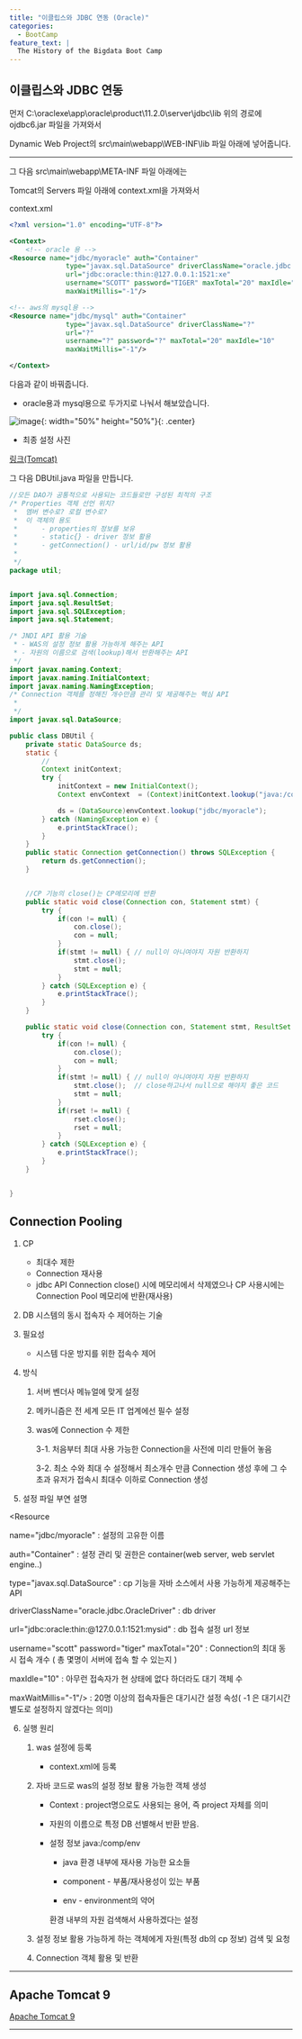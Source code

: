 ```yaml
---
title: "이클립스와 JDBC 연동 (Oracle)"
categories:
  - BootCamp
feature_text: |
  The History of the Bigdata Boot Camp
---
```


## 이클립스와 JDBC 연동

먼저 C:\oraclexe\app\oracle\product\11.2.0\server\jdbc\lib
위의 경로에 ojdbc6.jar 파일을 가져와서

Dynamic Web Project의 src\main\webapp\WEB-INF\lib 파일 아래에 넣어줍니다.

---

그 다음 src\main\webapp\META-INF 파일 아래에는

Tomcat의 Servers 파일 아래에 context.xml을 가져와서

context.xml

```xml
<?xml version="1.0" encoding="UTF-8"?>

<Context>
	<!-- oracle 용 -->
<Resource name="jdbc/myoracle" auth="Container"
              type="javax.sql.DataSource" driverClassName="oracle.jdbc.OracleDriver"
              url="jdbc:oracle:thin:@127.0.0.1:1521:xe"
              username="SCOTT" password="TIGER" maxTotal="20" maxIdle="10"
              maxWaitMillis="-1"/>

<!-- aws의 mysql용 -->
<Resource name="jdbc/mysql" auth="Container"
              type="javax.sql.DataSource" driverClassName="?"
              url="?"
              username="?" password="?" maxTotal="20" maxIdle="10"
              maxWaitMillis="-1"/>

</Context>
```

다음과 같이 바꿔줍니다.

- oracle용과 mysql용으로 두가지로 나눠서 해보았습니다.

![image](https://user-images.githubusercontent.com/26592315/153966003-d34a66c7-a575-4068-b1db-cdf6c0fdacf2.png){: width="50%" height="50%"}{: .center}

- 최종 설정 사진

[링크(Tomcat)](https://tomcat.apache.org/tomcat-9.0-doc/jndi-datasource-examples-howto.html#Oracle_8i,_9i_&_10g)

그 다음 DBUtil.java 파일을 만듭니다.

```java
//모든 DAO가 공통적으로 사용되는 코드들로만 구성된 최적의 구조
/* Properties 객체 선언 위치?
 * 	멤버 변수로? 로컬 변수로?
 * 	이 객체의 용도
 * 		- properties의 정보를 보유
 * 		- static{} - driver 정보 활용
 * 		- getConnection() - url/id/pw 정보 활용
 *
 */
package util;


import java.sql.Connection;
import java.sql.ResultSet;
import java.sql.SQLException;
import java.sql.Statement;

/* JNDI API 활용 기술
 * - WAS의 설정 정보 활용 가능하게 해주는 API
 * - 자원의 이름으로 검색(lookup)해서 반환해주는 API
 */
import javax.naming.Context;
import javax.naming.InitialContext;
import javax.naming.NamingException;
/* Connection 객체를 정해진 개수만큼 관리 및 제공해주는 핵심 API
 *
 */
import javax.sql.DataSource;

public class DBUtil {
	private static DataSource ds;
	static {
		//
		Context initContext;
		try {
			initContext = new InitialContext();
			Context envContext  = (Context)initContext.lookup("java:/comp/env");

			ds = (DataSource)envContext.lookup("jdbc/myoracle");
		} catch (NamingException e) {
			e.printStackTrace();
		}
	}
	public static Connection getConnection() throws SQLException {
		return ds.getConnection();
	}


	//CP 기능의 close()는 CP메모리에 반환
	public static void close(Connection con, Statement stmt) {
		try {
			if(con != null) {
				con.close();
				con = null;
			}
			if(stmt != null) { // null이 아니여야지 자원 반환하지
				stmt.close();
				stmt = null;
			}
		} catch (SQLException e) {
			e.printStackTrace();
		}
	}

	public static void close(Connection con, Statement stmt, ResultSet rset) {
		try {
			if(con != null) {
				con.close();
				con = null;
			}
			if(stmt != null) { // null이 아니여야지 자원 반환하지
				stmt.close();  // close하고나서 null으로 해야지 좋은 코드
				stmt = null;
			}
			if(rset != null) {
				rset.close();
				rset = null;
			}
		} catch (SQLException e) {
			e.printStackTrace();
		}
	}


}

```

## Connection Pooling

1. CP
   - 최대수 제한
   - Connection 재사용
   - jdbc API Connection close() 시에 메모리에서 삭제였으나
     CP 사용시에는 Connection Pool 메모리에 반환(재사용)
2. DB 시스템의 동시 접속자 수 제어하는 기술

3. 필요성
   - 시스템 다운 방지를 위한 접속수 제어
4. 방식

   1. 서버 벤더사 메뉴얼에 맞게 설정
   2. 메카니즘은 전 세계 모든 IT 업계에선 필수 설정
   3. was에 Connection 수 제한

      3-1. 처음부터 최대 사용 가능한 Connection을 사전에 미리 만들어 놓음

      3-2. 최소 수와 최대 수 설정해서 최소개수 만큼 Connection 생성 후에
      그 수 초과 유저가 접속시 최대수 이하로 Connection 생성

5. 설정 파일 부연 설명

<Resource

name="jdbc/myoracle" : 설정의 고유한 이름

auth="Container" : 설정 관리 및 권한은 container(web server, web servlet engine..)

type="javax.sql.DataSource" : cp 기능을 자바 소스에서 사용 가능하게 제공해주는 API

driverClassName="oracle.jdbc.OracleDriver" : db driver

url="jdbc:oracle:thin:@127.0.0.1:1521:mysid" : db 접속 설정 url 정보

username="scott" password="tiger"
maxTotal="20" : Connection의 최대 동시 접속 개수 ( 총 몇명이 서버에 접속 할 수 있는지 )

maxIdle="10" : 아무런 접속자가 현 상태에 없다 하더라도 대기 객체 수

maxWaitMillis="-1"/> : 20명 이상의 접속자들은 대기시간 설정 속성( -1 은 대기시간 별도로 설정하지 않겠다는 의미)

6. 실행 원리

   1. was 설정에 등록
      - context.xml에 등록
   2. 자바 코드로 was의 설정 정보 활용 가능한 객체 생성

      - Context : project명으로도 사용되는 용어, 즉 project 자체를 의미
      - 자원의 이름으로 특정 DB 선별해서 반환 받음.

      - 설정 정보
        java:/comp/env

        - java 환경 내부에 재사용 가능한 요소들

        - component - 부품/재사용성이 있는 부품
        - env - environment의 약어

        환경 내부의 자원 검색해서 사용하겠다는 설정

   3. 설정 정보 활용 가능하게 하는 객체에게 자원(특정 db의 cp 정보) 검색 및 요청
   4. Connection 객체 활용 및 반환

---

## Apache Tomcat 9

[Apache Tomcat 9](https://tomcat.apache.org/tomcat-9.0-doc/jndi-datasource-examples-howto.html)

---
